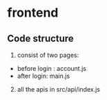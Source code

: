# frontend

## Code structure
  1. consist of two pages:
  * before login : account.js
  * after login: main.js
  2. all the apis in src/api/index.js
